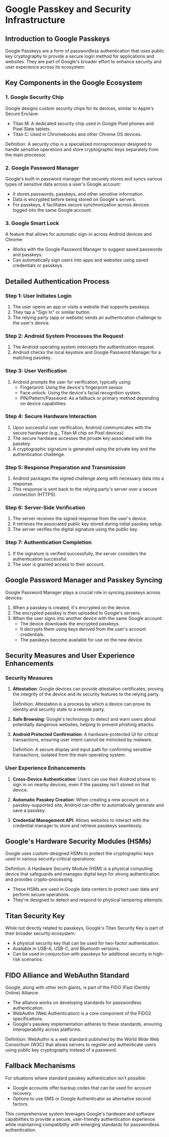 # Google Passkey and Security Infrastructure

## Introduction to Google Passkeys

Google Passkeys are a form of passwordless authentication that uses public key cryptography to provide a secure login method for applications and websites. They are part of Google's broader effort to enhance security and user experience across its ecosystem.

## Key Components in the Google Ecosystem

### 1. Google Security Chip

Google designs custom security chips for its devices, similar to Apple's Secure Enclave:

- Titan M: A dedicated security chip used in Google Pixel phones and Pixel Slate tablets.
- Titan C: Used in Chromebooks and other Chrome OS devices.

Definition: A security chip is a specialized microprocessor designed to handle sensitive operations and store cryptographic keys separately from the main processor.

### 2. Google Password Manager

Google's built-in password manager that securely stores and syncs various types of sensitive data across a user's Google account:

- It stores passwords, passkeys, and other sensitive information.
- Data is encrypted before being stored on Google's servers.
- For passkeys, it facilitates secure synchronization across devices logged into the same Google account.

### 3. Google Smart Lock

A feature that allows for automatic sign-in across Android devices and Chrome:

- Works with the Google Password Manager to suggest saved passwords and passkeys.
- Can automatically sign users into apps and websites using saved credentials or passkeys.

## Detailed Authentication Process

### Step 1: User Initiates Login

1. The user opens an app or visits a website that supports passkeys.
2. They tap a "Sign In" or similar button.
3. The relying party (app or website) sends an authentication challenge to the user's device.

### Step 2: Android System Processes the Request

1. The Android operating system intercepts the authentication request.
2. Android checks the local keystore and Google Password Manager for a matching passkey.

### Step 3: User Verification

1. Android prompts the user for verification, typically using:
   - Fingerprint: Using the device's fingerprint sensor.
   - Face unlock: Using the device's facial recognition system.
   - PIN/Pattern/Password: As a fallback or primary method depending on device capabilities.

### Step 4: Secure Hardware Interaction

1. Upon successful user verification, Android communicates with the secure hardware (e.g., Titan M chip on Pixel devices).
2. The secure hardware accesses the private key associated with the passkey.
3. A cryptographic signature is generated using the private key and the authentication challenge.

### Step 5: Response Preparation and Transmission

1. Android packages the signed challenge along with necessary data into a response.
2. This response is sent back to the relying party's server over a secure connection (HTTPS).

### Step 6: Server-Side Verification

1. The server receives the signed response from the user's device.
2. It retrieves the associated public key stored during initial passkey setup.
3. The server verifies the digital signature using the public key.

### Step 7: Authentication Completion

1. If the signature is verified successfully, the server considers the authentication successful.
2. The user is granted access to their account.

## Google Password Manager and Passkey Syncing

Google Password Manager plays a crucial role in syncing passkeys across devices:

1. When a passkey is created, it's encrypted on the device.
2. The encrypted passkey is then uploaded to Google's servers.
3. When the user signs into another device with the same Google account:
   - The device downloads the encrypted passkeys.
   - It decrypts them using keys derived from the user's account credentials.
   - The passkeys become available for use on the new device.

## Security Measures and User Experience Enhancements

### Security Measures

1. **Attestation**: Google devices can provide attestation certificates, proving the integrity of the device and its security features to the relying party.

   Definition: Attestation is a process by which a device can prove its identity and security state to a remote party.

2. **Safe Browsing**: Google's technology to detect and warn users about potentially dangerous websites, helping to prevent phishing attacks.

3. **Android Protected Confirmation**: A hardware-protected UI for critical transactions, ensuring user intent cannot be mimicked by malware.

   Definition: A secure display and input path for confirming sensitive transactions, isolated from the main operating system.

### User Experience Enhancements

1. **Cross-Device Authentication**: Users can use their Android phone to sign in on nearby devices, even if the passkey isn't stored on that device.

2. **Automatic Passkey Creation**: When creating a new account on a passkey-supported site, Android can offer to automatically generate and save a passkey.

3. **Credential Management API**: Allows websites to interact with the credential manager to store and retrieve passkeys seamlessly.

## Google's Hardware Security Modules (HSMs)

Google uses custom-designed HSMs to protect the cryptographic keys used in various security-critical operations:

Definition: A Hardware Security Module (HSM) is a physical computing device that safeguards and manages digital keys for strong authentication and provides crypto-processing.

- These HSMs are used in Google data centers to protect user data and perform secure operations.
- They're designed to detect and respond to physical tampering attempts.

## Titan Security Key

While not directly related to passkeys, Google's Titan Security Key is part of their broader security ecosystem:

- A physical security key that can be used for two-factor authentication.
- Available in USB-A, USB-C, and Bluetooth versions.
- Can be used in conjunction with passkeys for additional security in high-risk scenarios.

## FIDO Alliance and WebAuthn Standard

Google, along with other tech giants, is part of the FIDO (Fast IDentity Online) Alliance:

- The alliance works on developing standards for passwordless authentication.
- WebAuthn (Web Authentication) is a core component of the FIDO2 specifications.
- Google's passkey implementation adheres to these standards, ensuring interoperability across platforms.

Definition: WebAuthn is a web standard published by the World Wide Web Consortium (W3C) that allows servers to register and authenticate users using public key cryptography instead of a password.

## Fallback Mechanisms

For situations where standard passkey authentication isn't possible:

- Google accounts offer backup codes that can be used for account recovery.
- Options to use SMS or Google Authenticator as alternative second factors.

This comprehensive system leverages Google's hardware and software capabilities to provide a secure, user-friendly authentication experience while maintaining compatibility with emerging standards for passwordless authentication.